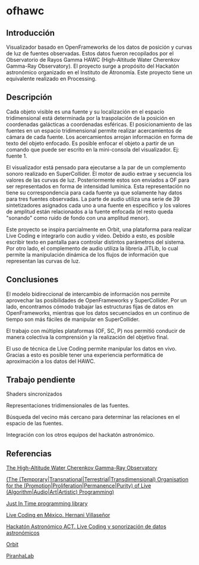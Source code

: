 # ofhawc

## Introducción

Visualizador basado en OpenFrameworks de los datos de posición y curvas de luz de fuentes observadas. Estos datos fueron recopilados por el Observatorio de Rayos Gamma HAWC (High-Altitude Water Cherenkov Gamma-Ray Observatory). El proyecto surge a propósito del Hackatón astronómico organizado en el Instituto de Atronomía. Este proyecto tiene un equivalente realizado en Processing. 

## Descripción

Cada objeto visible es una fuente y su localización en el espacio tridimensional está determinada por la traspolación de la posición en coordenadas galácticas a coordenadas esféricas. El posicionamiento de las fuentes en un espacio tridimensional permite realizar acercamientos de cámara de cada fuente. Los acercamientos arrojan información en forma de texto del objeto enfocado. Es posible enfocar el objeto a partir de un comando que puede ser escrito en la mini-consola del visualizador. Ej: fuente 1. 

El visualizador está pensado para ejecutarse a la par de un complemento sonoro realizado en SuperCollider. El motor de audio extrae y secuencia los valores de las curvas de luz. Posteriormente estos son enviados a OF para ser representados en forma de intensidad lumínica. Esta representación no tiene su correspondencia para cada fuente ya que solamente hay datos para tres fuentes observadas. La parte de audio utiliza una serie de 39 sintetizadores asignados cada uno a una fuente en específico y los valores de amplitud están relacionados a la fuente enfocada (el resto queda "sonando" como ruido de fondo con una amplitud menor).

Este proyecto se inspira parcialmente en Orbit, una plataforma para realizar Live Coding e integrarlo con audio y video. Debido a esto, es posible escribir texto en pantalla para controlar distintos parámetros del sistema. Por otro lado, el complemento de audio utiliza la librería JITLib, lo cual permite la manipulación dinámica de los flujos de información que representan las curvas de luz. 

## Conclusiones

El modelo bidireccional de intercambio de información nos permite aprovechar las posibilidades de OpenFrameworks y SuperCollider. Por un lado, encontramos cómodo trabajar las estructuras fijas de datos en OpenFrameworks, mientras que los datos secuenciados en un continuo de tiempo son más fáciles de manipular en SuperCollider. 

El trabajo con múltiples plataformas (OF, SC, P) nos permitió conducir de manera colectiva la comprensión y la realización del objetivo final. 

El uso de técnica de Live Coding permite manipular los datos en vivo. Gracias a esto es posible tener una experiencia performática de aproximación a los datos del HAWC. 

## Trabajo pendiente

Shaders sincronizados

Representaciones tridimensionales de las fuentes. 

Búsqueda del vecino más cercano para determinar las relaciones en el espacio de las fuentes. 

Integración con los otros equipos del hackatón astronómico. 

## Referencias

[The High-Altitude Water Cherenkov Gamma-Ray Observatory](https://www.hawc-observatory.org/)

[ (The (Temporary|Transnational|Terrestrial|Transdimensional) Organisation for the (Promotion|Proliferation|Permanence|Purity) of Live (Algorithm|Audio|Art|Artistic) Programming)](https://toplap.org/about/)

[Just In Time programming library](http://doc.sccode.org/Overviews/JITLib.html)

[Live Coding en México. Hernani Villaseñor](http://www.hernanivillasenor.com/archivos/html/livecoding.html)

[Hackatón Astronómico ACT. Live Coding y sonorización de datos astronómicos ](http://artecienciaytecnologias.mx/es/programacion/divulgacion/5121748WQHs766EB9yOj0146)

[Orbit](https://github.com/EmilioOcelotl/Orbit)

[PiranhaLab](https://github.com/EmilioOcelotl/PiranhaLib)
